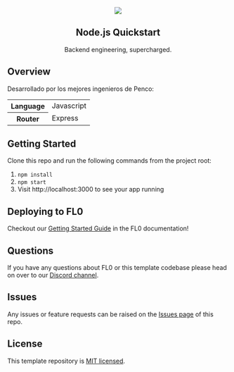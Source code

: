 <p align="center">
  <a href="https://sinapsisclinica.com/" target="blank">
    <img src="https://sinapsisclinica.com/wp-content/uploads/2023/09/Diseno-sin-titulo-1.png">
  </a>
</p>

<h2 align="center">Node.js Quickstart</h2>
<p align="center">Backend engineering, supercharged.</p>

## Overview

Desarrollado por los mejores ingenieros de Penco:

<table>
<tr>
  <th>Language</th>
  <td>Javascript</td>
</tr>
<tr>
  <th>Router</th>
  <td>Express</td>
</tr>
</table>

## Getting Started

Clone this repo and run the following commands from the project root:

1. `npm install`
2. `npm start`
3. Visit http://localhost:3000 to see your app running

## Deploying to FL0

Checkout our [Getting Started Guide](https://docs.fl0.com) in the FL0 documentation!

## Questions

If you have any questions about FL0 or this template codebase please head on over to our [Discord channel](https://discord.gg/AmmVTt9Jrw).

## Issues

Any issues or feature requests can be raised on the [Issues page](https://github.com/fl0zone/template-nodejs/issues) of this repo.

## License

This template repository is [MIT licensed](LICENSE).
